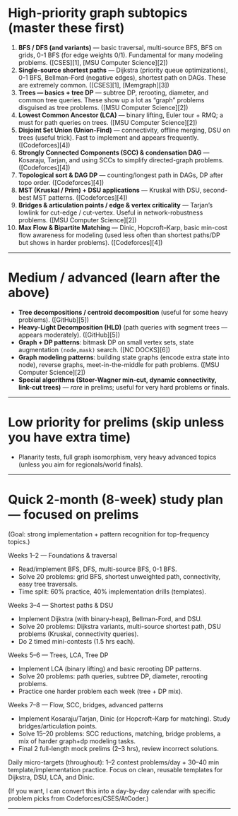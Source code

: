 # High-priority graph subtopics (master these first)

1. **BFS / DFS (and variants)** — basic traversal, multi-source BFS, BFS on grids, 0-1 BFS (for edge weights 0/1). Fundamental for many modeling problems. ([CSES][1], [MSU Computer Science][2])
2. **Single-source shortest paths** — Dijkstra (priority queue optimizations), 0-1 BFS, Bellman–Ford (negative edges), shortest path on DAGs. These are extremely common. ([CSES][1], [Memgraph][3])
3. **Trees — basics + tree DP** — subtree DP, rerooting, diameter, and common tree queries. These show up a lot as “graph” problems disguised as tree problems. ([MSU Computer Science][2])
4. **Lowest Common Ancestor (LCA)** — binary lifting, Euler tour + RMQ; a must for path queries on trees. ([MSU Computer Science][2])
5. **Disjoint Set Union (Union-Find)** — connectivity, offline merging, DSU on trees (useful trick). Fast to implement and appears frequently. ([Codeforces][4])
6. **Strongly Connected Components (SCC) & condensation DAG** — Kosaraju, Tarjan, and using SCCs to simplify directed-graph problems. ([Codeforces][4])
7. **Topological sort & DAG DP** — counting/longest path in DAGs, DP after topo order. ([Codeforces][4])
8. **MST (Kruskal / Prim) + DSU applications** — Kruskal with DSU, second-best MST patterns. ([Codeforces][4])
9. **Bridges & articulation points / edge & vertex criticality** — Tarjan’s lowlink for cut-edge / cut-vertex. Useful in network-robustness problems. ([MSU Computer Science][2])
10. **Max Flow & Bipartite Matching** — Dinic, Hopcroft–Karp, basic min-cost flow awareness for modeling (used less often than shortest paths/DP but shows in harder problems). ([Codeforces][4])

---

# Medium / advanced (learn after the above)

* **Tree decompositions / centroid decomposition** (useful for some heavy problems). ([GitHub][5])
* **Heavy-Light Decomposition (HLD)** (path queries with segment trees — appears moderately). ([GitHub][5])
* **Graph + DP patterns**: bitmask DP on small vertex sets, state augmentation `(node,mask)` search. ([NC DOCKS][6])
* **Graph modeling patterns**: building state graphs (encode extra state into node), reverse graphs, meet-in-the-middle for path problems. ([MSU Computer Science][2])
* **Special algorithms (Stoer-Wagner min-cut, dynamic connectivity, link-cut trees)** — *rare* in prelims; useful for very hard problems or finals.

---

# Low priority for prelims (skip unless you have extra time)

* Planarity tests, full graph isomorphism, very heavy advanced topics (unless you aim for regionals/world finals).

---

# Quick 2-month (8-week) study plan — focused on prelims

(Goal: strong implementation + pattern recognition for top-frequency topics.)

Weeks 1–2 — Foundations & traversal

* Read/implement BFS, DFS, multi-source BFS, 0-1 BFS.
* Solve 20 problems: grid BFS, shortest unweighted path, connectivity, easy tree traversals.
* Time split: 60% practice, 40% implementation drills (templates).

Weeks 3–4 — Shortest paths & DSU

* Implement Dijkstra (with binary-heap), Bellman-Ford, and DSU.
* Solve 20 problems: Dijkstra variants, multi-source shortest path, DSU problems (Kruskal, connectivity queries).
* Do 2 timed mini-contests (1.5 hrs each).

Weeks 5–6 — Trees, LCA, Tree DP

* Implement LCA (binary lifting) and basic rerooting DP patterns.
* Solve 20 problems: path queries, subtree DP, diameter, rerooting problems.
* Practice one harder problem each week (tree + DP mix).

Weeks 7–8 — Flow, SCC, bridges, advanced patterns

* Implement Kosaraju/Tarjan, Dinic (or Hopcroft–Karp for matching). Study bridges/articulation points.
* Solve 15–20 problems: SCC reductions, matching, bridge problems, a mix of harder graph+dp modeling tasks.
* Final 2 full-length mock prelims (2–3 hrs), review incorrect solutions.

Daily micro-targets (throughout): 1–2 contest problems/day + 30–40 min template/implementation practice. Focus on clean, reusable templates for Dijkstra, DSU, LCA, and Dinic.

(If you want, I can convert this into a day-by-day calendar with specific problem picks from Codeforces/CSES/AtCoder.)

---
